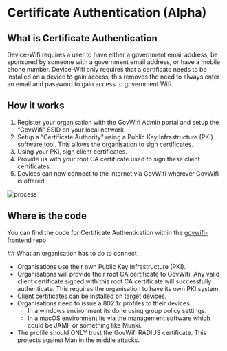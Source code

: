 # Certificate Authentication (Alpha)

## What is Certificate Authentication
Device-Wifi requires a user to have either a government email address, be sponsored by someone with a government email address, or have a mobile phone number. Device-Wifi only requires that a certificate needs to be installed on a device to gain access, this removes the need to always enter an email and password to gain access to government Wifi.

## How it works
1. Register your organisation with the GovWifi Admin portal and setup the “GovWifi” SSID on your local network.
2. Setup a “Certificate Authority” using a Public Key Infrastructure (PKI) software tool. This allows the organisation to sign certificates.
3. Using your PKI, sign client certificates.
4. Provide us with your root CA certificate used to sign these client certificates.
5. Devices can now connect to the internet via GovWifi wherever GovWifi is offered.

![process]

## Where is the code
You can find the code for Certificate Authentication within the [govwifi-frontend](https://github.com/alphagov/govwifi-frontend) repo

## What an organisation has to do to connect
- Organisations use their own Public Key Infrastructure (PKI).
- Organisations will provide their root CA certificate to GovWifi. Any valid client certificate signed with this root CA certificate will           successfully authenticate. This requires the organisation to have its own PKI system.
- Client certificates can be installed on target devices.
- Organisations need to issue a 802.1x profiles to their devices.
  - In a windows environment its done using group policy settings.
  - In a macOS environment its via the management software which could be JAMF or something like Munki.
- The profile should ONLY trust the GovWifi RADIUS certificate. This protects against Man in the middle attacks.


[process]: images/cert_auth.png "Certificate Authentication Process"
